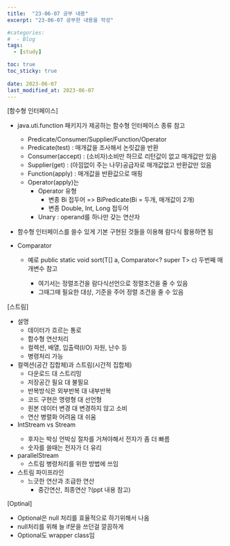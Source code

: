```yaml
---
title:  "23-06-07 공부 내용"
excerpt: "23-06-07 공부한 내용을 작성"

#categories:
#  - Blog
tags:
  - [study]

toc: true
toc_sticky: true
 
date: 2023-06-07
last_modified_at: 2023-06-07
---
```


[함수형 인터페이스]
- java.uti.function 패키지가 제공하는 함수형 인터페이스 종류 참고
    - Predicate/Consumer/Supplier/Function/Operator
    - Predicate(test) : 매개값을 조사해서 논릿값을 반환
    - Consumer(accept) : (소비자)소비만 하므로 리턴값이 없고 매개값만 있음
    - Supplier(get) : (아낌없이 주는 나무)공급자로 매개값없고 반환값만 있음
    - Function(apply) : 매개값을 반환값으로 매핑
    - Operator(apply)는 
        - Operator 유형
            - 변종 Bi  접두어 => BiPredicate(Bi = 두개, 매개값이 2개)
            - 변종 Double, Int, Long 접두어
        - Unary : operand를 하나만 갖는 연산자

- 함수형 인터페이스를 쓸수 있게 기본 구현된 것들을 이용해 람다식 활용하면 됨
- Comparator<T>
    - 예로 public static <T> void sort(T[] a, Comparator<? super T> c) 두번째 매개변수 참고
        - 여기서는 정렬조건을 람다식선언으로 정렬조건을 줄 수 있음
        - 그때그때 필요한 대상, 기준을 주어 정렬 조건을 줄 수 있음

[스트림]
- 설명
    - 데이터가 흐르는 통로
    - 함수형 연산처리
    - 컬렉션, 배열, 입출력(I/O) 자원, 난수 등
    - 병령처리 가능
- 컬렉션(공간 집합체)과 스트림(시간적 집합체)
    - 다운로드 대 스트리밍
    - 저장공간 필요 대 불필요
    - 반복방식은 외부반복 대 내부반복
    - 코드 구현은 명령형 대 선언형
    - 원본 데이터 변경 대 변경하지 않고 소비
    - 연산 병렬화 어려움 대 쉬움
- IntStream vs Stream<Integer>
    - 후자는 박싱 언박싱 절차를 거쳐야해서 전자가 좀 더 빠름
    - 숫자를 쓸때는 전자가 더 유리
- parallelStream
    - 스트림 병령처리를 위한 방법에 쓰임
- 스트림 파이프라인
    - 느긋한 연산과 조급한 연산
        - 중간연산, 최종연산 ?(ppt 내용 참고)

[Optinal]
- Optional은 null 처리를 효율적으로 하기위해서 나옴
- null처리를 위해 늘 if문을 쓰던걸 깔끔하게
- Optional도 wrapper class임